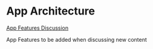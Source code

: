 # App Architecture

<a href="https://docs.google.com/document/d/1SHVdZoCNXS4wXgZLo9SwFIShDv7H1xATdIcbCwEF7AE/edit" title="Google Drive Folder">
App Features Discussion </a>

App Features to be added when discussing new content